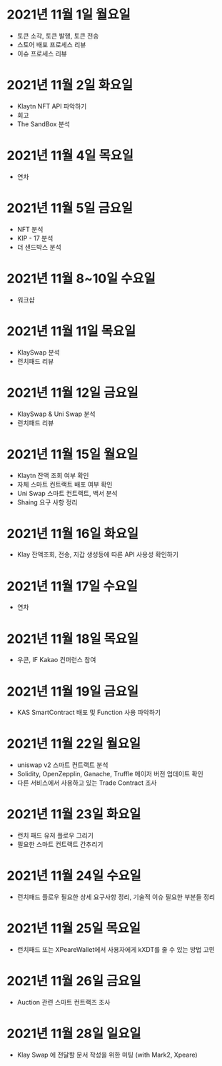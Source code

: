 # 2021년 11월 1일 월요일 

- 토큰 소각, 토큰 발행, 토큰 전송 
- 스토어 배포 프로세스 리뷰 
- 이슈 프로세스 리뷰 

# 2021년 11월 2일 화요일 

- Klaytn NFT API 파악하기 
- 회고
- The SandBox 분석  

# 2021년 11월 4일 목요일 

- 연차

# 2021년 11월 5일 금요일 

- NFT 분석
- KIP - 17 분석
- 더 샌드박스 분석 

# 2021년 11월 8~10일 수요일 

- 워크샵

# 2021년 11월 11일 목요일 

- KlaySwap 분석
- 런치패드 리뷰 

# 2021년 11월 12일 금요일 

- KlaySwap & Uni Swap 분석
- 런치패드 리뷰

# 2021년 11월 15일 월요일 

- Klaytn 잔액 조회 여부 확인 
- 자체 스마트 컨트랙트 배포 여부 확인
- Uni Swap 스마트 컨트랙트, 백서 분석 
- Shaing 요구 사항 정리 

# 2021년 11월 16일 화요일 

- Klay 잔액조회, 전송, 지갑 생성등에 따른 API 사용성 확인하기 

# 2021년 11월 17일 수요일

- 연차 

# 2021년 11월 18일 목요일 

- 우콘, IF Kakao 컨퍼런스 참여 

# 2021년 11월 19일 금요일 

- KAS SmartContract 배포 및 Function 사용 파악하기

# 2021년 11월 22일 월요일 

- uniswap v2 스마트 컨트랙트 분석 
- Solidity, OpenZepplin, Ganache, Truffle 메이저 버전 업데이트 확인 
- 다른 서비스에서 사용하고 있는 Trade Contract 조사

# 2021년 11월 23일 화요일 

- 런치 패드 유저 플로우 그리기 
- 필요한 스마트 컨트랙트 간추리기 

# 2021년 11월 24일 수요일 

- 런치패드 플로우 필요한 상세 요구사항 정리, 기술적 이슈 필요한 부분들 정리 

# 2021년 11월 25일 목요일 

- 런치패드 또는 XPeareWallet에서 사용자에게 kXDT를 줄 수 있는 방법 고민 

# 2021년 11월 26일 금요일 

- Auction 관련 스마트 컨트랙즈 조사

# 2021년 11월 28일 일요일 

- Klay Swap 에 전달할 문서 작성을 위한 미팅 (with Mark2, Xpeare)
